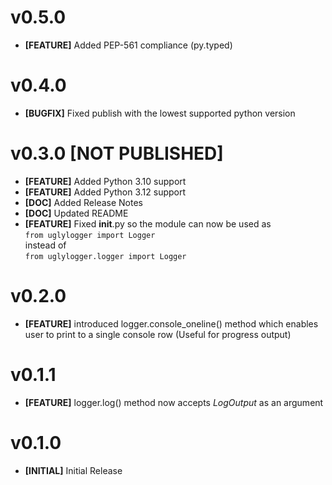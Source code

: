 # v0.5.0
- **[FEATURE]** Added PEP-561 compliance (py.typed)

# v0.4.0
- **[BUGFIX]** Fixed publish with the lowest supported python version

# v0.3.0 [NOT PUBLISHED]
- **[FEATURE]** Added Python 3.10 support
- **[FEATURE]** Added Python 3.12 support
- **[DOC]** Added Release Notes
- **[DOC]** Updated README
- **[FEATURE]** Fixed __init__.py so the module can now be used as  
`from uglylogger import Logger`  
instead of  
`from uglylogger.logger import Logger`  

# v0.2.0
- **[FEATURE]** introduced logger.console_oneline() method which enables user to print to a single console row (Useful for progress output)  

# v0.1.1
- **[FEATURE]** logger.log() method now accepts *LogOutput* as an argument  

# v0.1.0
- **[INITIAL]** Initial Release